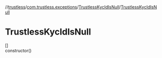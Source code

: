 //[trustless](../../../index.md)/[com.trustless.exceptions](../index.md)/[TrustlessKycIdIsNull](index.md)/[TrustlessKycIdIsNull](-trustless-kyc-id-is-null.md)

# TrustlessKycIdIsNull

[]\
constructor()
